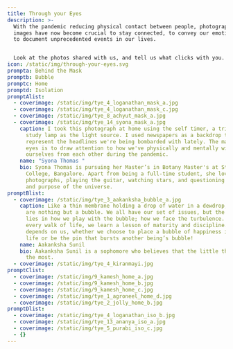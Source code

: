 ```yaml
---
title: Through your Eyes
description: >-
  With the pandemic reducing physical contact between people, photographs and
  images have now become crucial to stay connected, to convey our emotions, and
  to document unprecedented events in our lives. 


  Look at the photos shared with us, and tell us what clicks with you.
icon: /static/img/through-your-eyes.svg
prompta: Behind the Mask
promptb: Bubble
promptc: Home
promptd: Isolation
promptAlist:
  - coverimage: /static/img/tye_4_loganathan_mask_a.jpg
  - coverimage: /static/img/tye_4_loganathan_mask_c.jpg
  - coverimage: /static/img/tye_8_achyut_mask_a.jpg
  - coverimage: /static/img/tye_14_syona_mask_a.jpg
    caption: I took this photograph at home using the self timer, a tripod and a
      study lamp as the light source. I used newspapers as a backdrop to
      represent the headlines we're being bombarded with lately. The mask on the
      eyes is to draw attention to how we've physically and mentally withdrawn
      ourselves from each other during the pandemic.
    name: "Syona Thomas "
    bio: Syona Thomas is pursuing her Master’s in Botany Master's at St. Joseph’s
      College, Bangalore. Apart from being a full-time student, she loves taking
      photographs, playing the guitar, watching stars, and questioning the birth
      and purpose of the universe.
promptBlist:
  - coverimage: /static/img/tye_3_aakanksha_bubble_a.jpg
    caption: Like a thin membrane holding a drop of water in a dewdrop, our lives
      are nothing but a bubble. We all have our set of issues, but the beauty
      lies in how we play with the bubble; how we face the turbulence. Through
      every walk of life, we learn a lesson of maturity and discipline. It all
      depends on us, whether we choose to place a bubble of happiness in one’s
      life or be the pin that bursts another being’s bubble!
    name: Aakanksha Sunil
    bio: Aakanksha Sunil is a sophomore who believes that the little things matter
      the most.
  - coverimage: /static/img/tye_4_kiranmayi.jpg
promptClist:
  - coverimage: /static/img/9_kamesh_home_a.jpg
  - coverimage: /static/img/9_kamesh_home_b.jpg
  - coverimage: /static/img/9_kamesh_home_c.jpg
  - coverimage: /static/img/tye_1_agroneel_home_d.jpg
  - coverimage: /static/img/tye_2_jolly_home_b.jpg
promptDlist:
  - coverimage: /static/img/tye_4_loganathan_iso_b.jpg
  - coverimage: /static/img/tye_13_ananya_iso_a.jpg
  - coverimage: /static/img/tye_5_purabi_iso_c.jpg
  - {}
---
```

